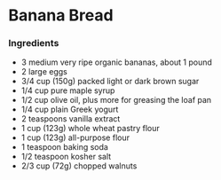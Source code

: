 # Banana Bread
### Ingredients
 - 3 medium very ripe organic bananas, about 1 pound
 - 2 large eggs
 -  3/4 cup (150g) packed light or dark brown sugar
 -  1/4 cup pure maple syrup
 - 1/2 cup olive oil, plus more for greasing the loaf pan
 -  1/4 cup plain Greek yogurt 
 -  2 teaspoons vanilla extract
 -  1 cup (123g) whole wheat pastry flour
 -  1 cup (123g) all-purpose flour
 -  1 teaspoon baking soda
 -  1/2 teaspoon kosher salt
 -  2/3 cup (72g) chopped walnuts 
